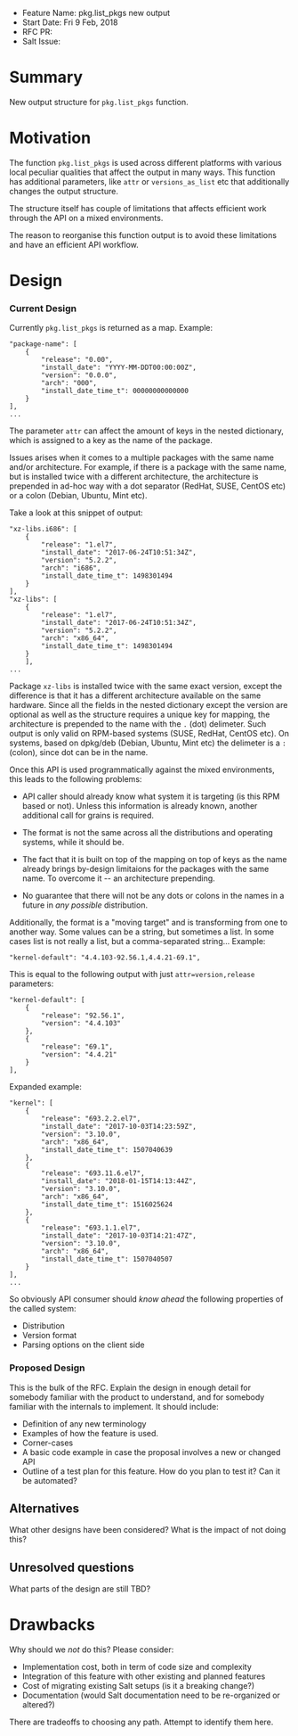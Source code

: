 - Feature Name: pkg.list_pkgs new output
- Start Date: Fri 9 Feb, 2018
- RFC PR:
- Salt Issue:

# Summary
[summary]: #summary

New output structure for `pkg.list_pkgs` function.

# Motivation
[motivation]: #motivation

The function `pkg.list_pkgs` is used across different platforms with
various local peculiar qualities that affect the output in many
ways. This function has additional parameters, like `attr` or
`versions_as_list` etc that additionally changes the output structure.

The structure itself has couple of limitations that affects efficient
work through the API on a mixed environments.

The reason to reorganise this function output is to avoid these
limitations and have an efficient API workflow.

# Design
[design]: #detailed-design

### Current Design

Currently `pkg.list_pkgs` is returned as a map. Example:

```
"package-name": [
    {
        "release": "0.00",
        "install_date": "YYYY-MM-DDT00:00:00Z",
        "version": "0.0.0",
        "arch": "000",
        "install_date_time_t": 00000000000000
    }
],
...
```

The parameter `attr` can affect the amount of keys in the nested
dictionary, which is assigned to a key as the name of the package.

Issues arises when it comes to a multiple packages with the same name
and/or architecture. For example, if there is a package with the same
name, but is installed twice with a different architecture, the
architecture is prepended in ad-hoc way with a dot separator (RedHat,
SUSE, CentOS etc) or a colon (Debian, Ubuntu, Mint etc).

Take a look at this snippet of output:

```
"xz-libs.i686": [
	{
		"release": "1.el7",
		"install_date": "2017-06-24T10:51:34Z",
		"version": "5.2.2",
		"arch": "i686",
		"install_date_time_t": 1498301494
	}
],
"xz-libs": [
	{
		"release": "1.el7",
		"install_date": "2017-06-24T10:51:34Z",
		"version": "5.2.2",
		"arch": "x86_64",
		"install_date_time_t": 1498301494
	}
	],
...
```

Package `xz-libs` is installed twice with the same exact version,
except the difference is that it has a different architecture
available on the same hardware. Since all the fields in the nested
dictionary except the version are optional as well as the structure
requires a unique key for mapping, the architecture is prepended to
the name with the `.` (dot) delimeter. Such output is only valid on
RPM-based systems (SUSE, RedHat, CentOS etc). On systems, based on
dpkg/deb (Debian, Ubuntu, Mint etc) the delimeter is a `:` (colon),
since dot can be in the name.

Once this API is used programmatically against the mixed environments,
this leads to the following problems:

- API caller should already know what system it is targeting (is this
  RPM based or not). Unless this information is already known, another
  additional call for grains is required.

- The format is not the same across all the distributions and
  operating systems, while it should be.

- The fact that it is built on top of the mapping on top of keys as
  the name already brings by-design limitaions for the packages with
  the same name. To overcome it -- an architecture prepending.

- No guarantee that there will not be any dots or colons in the names
  in a future in _any possible_ distribution.

Additionally, the format is a "moving target" and is transforming from
one to another way. Some values can be a string, but sometimes a
list. In some cases list is not really a list, but a comma-separated
string... Example:

```
"kernel-default": "4.4.103-92.56.1,4.4.21-69.1",
```

This is equal to the following output with just `attr=version,release`
parameters:

```
"kernel-default": [
	{
		"release": "92.56.1",
		"version": "4.4.103"
	},
	{
		"release": "69.1",
		"version": "4.4.21"
	}
], 
```

Expanded example:

```
"kernel": [
	{
		"release": "693.2.2.el7",
		"install_date": "2017-10-03T14:23:59Z",
		"version": "3.10.0",
		"arch": "x86_64",
		"install_date_time_t": 1507040639
	},
	{
		"release": "693.11.6.el7",
		"install_date": "2018-01-15T14:13:44Z",
		"version": "3.10.0",
		"arch": "x86_64",
		"install_date_time_t": 1516025624
	},
	{
		"release": "693.1.1.el7",
		"install_date": "2017-10-03T14:21:47Z",
		"version": "3.10.0",
		"arch": "x86_64",
		"install_date_time_t": 1507040507
	}
],
...	
```

So obviously API consumer should _know ahead_ the following properties
of the called system:

- Distribution
- Version format
- Parsing options on the client side

### Proposed Design

This is the bulk of the RFC. Explain the design in enough detail for somebody familiar
with the product to understand, and for somebody familiar with the internals to implement. It should include:

- Definition of any new terminology
- Examples of how the feature is used.
- Corner-cases
- A basic code example in case the proposal involves a new or changed API
- Outline of a test plan for this feature. How do you plan to test it? Can it be automated?

## Alternatives
[alternatives]: #alternatives

What other designs have been considered? What is the impact of not doing this?

## Unresolved questions
[unresolved]: #unresolved-questions

What parts of the design are still TBD?

# Drawbacks
[drawbacks]: #drawbacks

Why should we *not* do this? Please consider:

- Implementation cost, both in term of code size and complexity
- Integration of this feature with other existing and planned features
- Cost of migrating existing Salt setups (is it a breaking change?)
- Documentation (would Salt documentation need to be re-organized or altered?)


There are tradeoffs to choosing any path. Attempt to identify them here.
